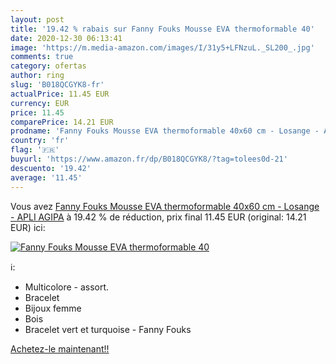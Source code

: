 ```yaml
---
layout: post
title: '19.42 % rabais sur Fanny Fouks Mousse EVA thermoformable 40'
date: 2020-12-30 06:13:41
image: 'https://m.media-amazon.com/images/I/31y5+LFNzuL._SL200_.jpg'
comments: true
category: ofertas
author: ring
slug: 'B018QCGYK8-fr'
actualPrice: 11.45 EUR
currency: EUR
price: 11.45
comparePrice: 14.21 EUR
prodname: 'Fanny Fouks Mousse EVA thermoformable 40x60 cm - Losange - APLI AGIPA'
country: 'fr'
flag: '🇫🇷'
buyurl: 'https://www.amazon.fr/dp/B018QCGYK8/?tag=tolees0d-21'
descuento: '19.42'
average: '11.45'
---
```


Vous avez [Fanny Fouks Mousse EVA thermoformable 40x60 cm - Losange - APLI AGIPA](https://www.amazon.fr/dp/B018QCGYK8/?tag=tolees0d-21)  à  19.42 % de réduction, prix final  11.45 EUR (original: 14.21 EUR) ici:

[![Fanny Fouks Mousse EVA thermoformable 40](https://m.media-amazon.com/images/I/31y5+LFNzuL._SL200_.jpg)](https://www.amazon.fr/dp/B018QCGYK8/?tag=tolees0d-21)

ℹ️:

- Multicolore - assort.
- Bracelet
- Bijoux femme
- Bois
- Bracelet vert et turquoise - Fanny Fouks

[Achetez-le maintenant!!](https://www.amazon.fr/dp/B018QCGYK8/?tag=tolees0d-21)
